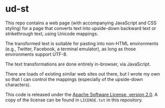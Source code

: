 # ud-st

This repo contains a web page (with accompanying JavaScript and CSS styling)
for a page that converts text into upside-down backward text or strikethrough
text, using Unicode mappings.

The transformed text is suitable for pasting into non-HTML environments
(e.g., Twitter, Facebook, a terminal emulator), as long as those environments
support UTF-8.

The text transformations are done entirely in-browser, via JavaScript.

There are loads of existing similar web sites out there, but I wrote my own
so that I can control the mappings (especially of the upside-down characters).

This code is released under the
<a href="https://www.apache.org/licenses/LICENSE-2.0">Apache Software License, version 2.0</a>. A copy of the license can be found in `LICENSE.txt` in
this repository.

